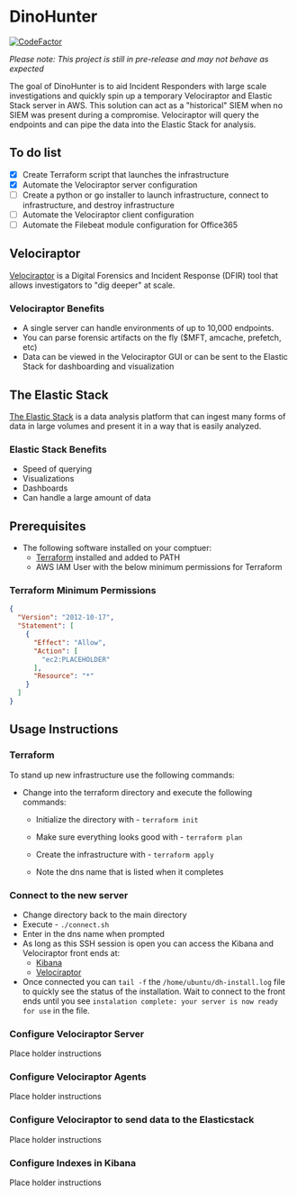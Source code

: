 # DinoHunter

[![CodeFactor](https://www.codefactor.io/repository/github/iancweston/dinohunter/badge)](https://www.codefactor.io/repository/github/iancweston/dinohunter)

*Please note: This project is still in pre-release and may not behave as expected*

The goal of DinoHunter is to aid Incident Responders with large scale investigations and quickly spin up a temporary Velociraptor and Elastic Stack server in AWS. This solution can act as a "historical" SIEM when no SIEM was present during a compromise. Velociraptor will query the endpoints and can pipe the data into the Elastic Stack for analysis.

## To do list

- [X] Create Terraform script that launches the infrastructure
- [X] Automate the Velociraptor server configuration
- [ ] Create a python or go installer to launch infrastructure, connect to infrastructure, and destroy infrastructure
- [ ] Automate the Velociraptor client configuration
- [ ] Automate the Filebeat module configuration for Office365

## Velociraptor

[Velociraptor](https://www.velocidex.com/) is a Digital Forensics and Incident Response (DFIR) tool that allows investigators to "dig deeper" at scale.

### Velociraptor Benefits

- A single server can handle environments of up to 10,000 endpoints.
- You can parse forensic artifacts on the fly ($MFT, amcache, prefetch, etc)
- Data can be viewed in the Velociraptor GUI or can be sent to the Elastic Stack for dashboarding and visualization

## The Elastic Stack

[The Elastic Stack](https://www.elastic.co/elastic-stack?ultron=[EL]-[B]-[Stack]-[Trials]-[AMER]-[US-C]-Exact&gambit=Elasticsearch-ELK&blade=adwords-s&thor=elastic%20stack&gclid=EAIaIQobChMIhPmZjq6_6gIVAuDICh00QwikEAAYASAAEgKaw_D_BwE) is a data analysis platform that can ingest many forms of data in large volumes and present it in a way that is easily analyzed.

### Elastic Stack Benefits

- Speed of querying
- Visualizations
- Dashboards
- Can handle a large amount of data

## Prerequisites

- The following software installed on your comptuer:
  - [Terraform](https://www.terraform.io/downloads.html) installed and added to PATH
  - AWS IAM User with the below minimum permissions for Terraform

### Terraform Minimum Permissions

```json
{
  "Version": "2012-10-17",
  "Statement": [
    {
      "Effect": "Allow",
      "Action": [
        "ec2:PLACEHOLDER"
      ],
      "Resource": "*"
    }
  ]
}
```

## Usage Instructions

### Terraform

To stand up new infrastructure use the following commands:

- Change into the terraform directory and execute the following commands:

  - Initialize the directory with - `terraform init`

  - Make sure everything looks good with - `terraform plan`

  - Create the infrastructure with - `terraform apply`
  - Note the dns name that is listed when it completes

### Connect to the new server

- Change directory back to the main directory
- Execute - `./connect.sh`
- Enter in the dns name when prompted
- As long as this SSH session is open you can access the Kibana and Velociraptor front ends at:
  - [Kibana](http://localhost:5601 "http://localhost:5601")
  - [Velociraptor](https://localhost:8889 "https://localhost:8889")
- Once connected you can `tail -f` the `/home/ubuntu/dh-install.log` file to quickly see the status of the installation. Wait to connect to the front ends until you see ```instalation complete: your server is now ready for use``` in the file.

### Configure Velociraptor Server

Place holder instructions

### Configure Velociraptor Agents

Place holder instructions

### Configure Velociraptor to send data to the Elasticstack

Place holder instructions

### Configure Indexes in Kibana

Place holder instructions
